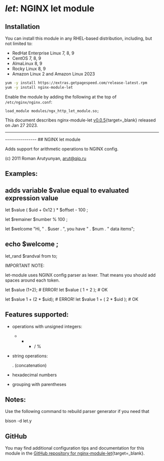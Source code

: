 # *let*: NGINX let module


## Installation

You can install this module in any RHEL-based distribution, including, but not limited to:

* RedHat Enterprise Linux 7, 8, 9
* CentOS 7, 8, 9
* AlmaLinux 8, 9
* Rocky Linux 8, 9
* Amazon Linux 2 and Amazon Linux 2023

```bash
yum -y install https://extras.getpagespeed.com/release-latest.rpm
yum -y install nginx-module-let
```

Enable the module by adding the following at the top of `/etc/nginx/nginx.conf`:

```nginx
load_module modules/ngx_http_let_module.so;
```


This document describes nginx-module-let [v0.0.5](https://github.com/dvershinin/nginx-let-module/releases/tag/v0.0.5){target=_blank} 
released on Jan 27 2023.

<hr />
----------------
## NGINX let module

Adds support for arithmetic operations to NGINX config.

(c) 2011 Roman Arutyunyan, arut@qip.ru



## Examples:

## adds variable $value equal to evaluated expression value

let $value ( $uid + 0x12 ) * $offset - 100 ;

let $remainer $number % 100 ;

let $welcome "Hi, " . $user . ", you have " . $num . " data items";
## echo $welcome ;

let_rand $randval from to;


IMPORTANT NOTE:

let-module uses NGINX config parser as lexer.
That means you should add spaces around each token.

let $value (1+2);             # ERROR!
let $value ( 1 + 2 );         # OK

let $value 1 + (2 * $uid);    # ERROR!
let $value 1 + ( 2 * $uid );  # OK



## Features supported:

- operations with unsigned integers:

  + - * / %

- string operations:

  . (concatenation)

- hexadecimal numbers

- grouping with parentheses



## Notes:

Use the following command to rebuild parser generator if you need that

bison -d let.y

## GitHub

You may find additional configuration tips and documentation for this module in the [GitHub 
repository for 
nginx-module-let](https://github.com/dvershinin/nginx-let-module){target=_blank}.